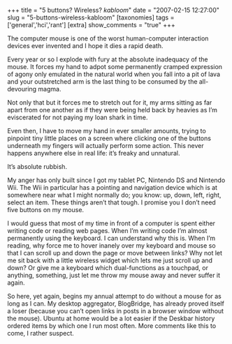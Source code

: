 +++
title = "5 buttons? Wireless? *kabloom*"
date = "2007-02-15 12:27:00"
slug = "5-buttons-wireless-kabloom"
[taxonomies]
tags = ['general','hci','rant']
[extra]
show_comments = "true"
+++

The computer mouse is one of the worst human-computer interaction devices ever invented and I hope it dies a rapid death.

Every year or so I explode with fury at the absolute inadequacy of the mouse. It forces my hand to adpot some permanently cramped expression of agony only emulated in the natural world when you fall into a pit of lava and your outstretched arm is the last thing to be consumed by the all-devouring magma.

Not only that but it forces me to stretch out for it, my arms sitting as far apart from one another as if they were being held back by heavies as I’m eviscerated for not paying my loan shark in time.

Even then, I have to move my hand in ever smaller amounts, trying to pinpoint tiny little places on a screen where clicking one of the buttons underneath my fingers will actually perform some action. This never happens anywhere else in real life: it’s freaky and unnatural.

It’s absolute rubbish.

My anger has only built since I got my tablet PC, Nintendo DS and Nintendo Wii. The Wii in particular has a pointing and navigation device which is at somewhere near what I might normally do; you know: up, down, left, right, select an item. These things aren’t that tough. I promise you I don’t need five buttons on my mouse.

I would guess that most of my time in front of a computer is spent either writing code or reading web pages. When I’m writing code I’m almost permanently using the keyboard. I can understand why this is. When I’m reading, why force me to hover inanely over my keyboard and mouse so that I can scroll up and down the page or move between links? Why not let me sit back with a little wireless widget which lets me just scroll up and down? Or give me a keyboard which dual-functions as a touchpad, or anything, something, just let me throw my mouse away and never suffer it again.

So here, yet again, begins my annual attempt to do without a mouse for as long as I can. My desktop aggregator, BlogBridge, has already proved itself a loser (because you can’t open links in posts in a browser window without the mouse). Ubuntu at home would be a lot easier if the Deskbar history ordered items by which one I run most often. More comments like this to come, I rather suspect.
